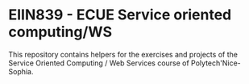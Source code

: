 # EIIN839 - ECUE Service oriented computing/WS

This repository contains helpers for the exercises and projects of the Service Oriented Computing / Web Services course of Polytech'Nice-Sophia.
